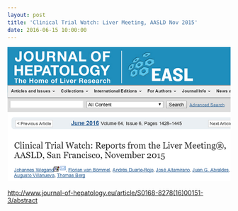 ```yaml
---
layout: post
title: 'Clinical Trial Watch: Liver Meeting, AASLD Nov 2015'
date: 2016-06-15 10:00:00
---
```


[![](/assets/images/improving-clinical-trial-watch-liver-meeting-aasld-nov-2015to-hepatitis-cures.png)](http://www.journal-of-hepatology.eu/article/S0168-8278(16)00151-3/abstract)

<http://www.journal-of-hepatology.eu/article/S0168-8278(16)00151-3/abstract>